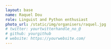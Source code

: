 ```yaml
---
layout: base
name: Raquel Dou
role: Linguist and Python enthusiast
photo_url: /static/img/organisers/raquel.jpg
# twitter: yourtwitterhandle_no_@
# github: yourgithub
# website: https://yourwebsite.com/
---
```

